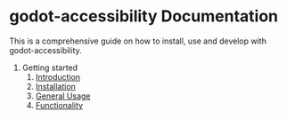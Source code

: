 # godot-accessibility Documentation

This is a comprehensive guide on how to install, use and develop with godot-accessibility.

1. Getting started
    1. [Introduction](stub.md)
    2. [Installation](installation.md)
    3. [General Usage](generaluse.md)
    4. [Functionality](functionality.md)
